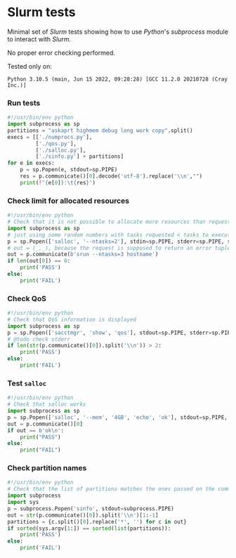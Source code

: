 # Slurm tests

Minimal set of *Slurm* tests showing how to use *Python*'s *subprocess* module to interact with *Slurm*.

No proper error checking performed.

Tested only on:
```shell
Python 3.10.5 (main, Jun 15 2022, 09:28:28) [GCC 11.2.0 20210728 (Cray Inc.)]
```


### Run tests
```python
#!/usr/bin/env python
import subprocess as sp
partitions = "askaprt highmem debug long work copy".split()
execs = [['./numprocs.py'], 
         ['./qos.py'], 
         ['./salloc.py'],
         ['./sinfo.py'] + partitions]
for e in execs:
    p = sp.Popen(e, stdout=sp.PIPE)
    res = p.communicate()[0].decode('utf-8').replace('\\n',"")
    print(f"{e[0]}:\t{res}")

```

### Check limit for allocated resources
```python
#!/usr/bin/env python
# Check that it is not possible to allocate more resources than requested at allocation time
import subprocess as sp
# just using some random numbers with tasks requested < tasks to execute
p = sp.Popen(['salloc', '--ntasks=2'], stdin=sp.PIPE, stderr=sp.PIPE, stdout=sp.PIPE)
# out = (_,_), because the request is supposed to return an error tuple[0] will be empty
out = p.communicate(b'srun --ntasks=3 hostname')
if len(out[0]) == 0:
    print('PASS')
else:
    print('FAIL')
```
###


### Check QoS
```python
#!/usr/bin/env python
# Check that QoS information is displayed
import subprocess as sp
p = sp.Popen(['sacctmgr', 'show', 'qos'], stdout=sp.PIPE, stderr=sp.PIPE)
# @todo check stderr
if len(str(p.communicate()[0]).split('\\n')) > 2:
    print('PASS')
else:
    print('FAIL')
```

### Test `salloc`
```python
#!/usr/bin/env python
# Check that salloc works
import subprocess as sp
p = sp.Popen(['salloc', '--mem', '4GB', 'echo', 'ok'], stdout=sp.PIPE, stderr=sp.PIPE)
out = p.communicate()[0]
if out == b'ok\n':
    print("PASS")
else:
    print("FAIL")
```

### Check partition names
```python
#!/usr/bin/env python
# Check that the list of partitions matches the ones passed on the command line
import subprocess
import sys
p = subprocess.Popen('sinfo', stdout=subprocess.PIPE)
out = str(p.communicate()[0]).split('\\n')[1:-1]
partitions = {c.split()[0].replace('*', '') for c in out}
if sorted(sys.argv[1:]) == sorted(list(partitions)):
    print('PASS')
else:
    print('FAIL')
```
